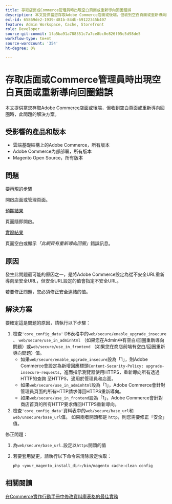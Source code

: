 ```yaml
---
title: 存取店面或Commerce管理員時出現空白頁面或重新導向回圈錯誤
description: 本文提供當您存取Adobe Commerce店面或後端，但收到空白頁面或重新導向回圈時，此問題的解決方案。
exl-id: 65869de2-1939-481b-844b-69122345b407
feature: Admin Workspace, Cache, Storefront
role: Developer
source-git-commit: 1fa5ba91a788351c7a7ce8bc0e826f05c5d98de5
workflow-type: tm+mt
source-wordcount: '354'
ht-degree: 0%

---
```


# 存取店面或Commerce管理員時出現空白頁面或重新導向回圈錯誤

本文提供當您存取Adobe Commerce店面或後端，但收到空白頁面或重新導向回圈時，此問題的解決方案。

## 受影響的產品和版本

* 雲端基礎結構上的Adobe Commerce，所有版本
* Adobe Commerce內部部署，所有版本
* Magento Open Source，所有版本

## 問題

<u>要再現的步驟</u>

開啟店面或管理頁面。

<u>預期結果</u>

頁面隨即開啟。

<u>實際結果</u>

頁面空白或顯示&#x200B;*「此網頁有重新導向回圈」*&#x200B;錯誤訊息。

## 原因

發生此問題最可能的原因之一，是將Adobe Commerce設定為從不安全URL重新導向至安全URL，但安全URL設定的值會指定不安全URL。

若要修正問題，您必須修正安全連結的值。

## 解決方案

要確定這是問題的原因，請執行以下步驟：

1. 檢查`'core_config_data'` DB表格中的`web/secure/enable_upgrade_insecure` 、 `web/secure/use_in_adminhtml` （如果您在Admin中有空白/回圈重新導向問題）或`web/secure/use_in_frontend` （如果您在商店前端有空白/回圈重新導向問題）值。
   * 如果`web/secure/enable_upgrade_insecure`設為「1」，則Adobe Commerce會設定為新增回應標頭`Content-Security-Policy: upgrade-insecure-requests`，進而指示瀏覽器使用HTTPS，重新導向所有透過HTTP的查詢
至HTTPS，適用於管理員和店面。
   * 如果`web/secure/use_in_adminhtml`設為「1」，Adobe Commerce會針對管理員頁面的所有HTTP請求傳回HTTPS重新導向。
   * 如果`web/secure/use_in_frontend`設為「1」，Adobe Commerce會針對商店首頁的所有HTTP要求傳回HTTPS重新導向。
1. 檢查`'core_config_data'`資料表中的`web/secure/base_url`和`web/unsecure/base_url`值。 如果兩者開頭都是    `http`，則您需要修正「安全」值。

修正問題：

1. 為`web/secure/base_url.`設定以`https`開頭的值
1. 若要套用變更，請執行以下命令來清除設定快取：

   ```bash
   php <your_magento_install_dir>/bin/magento cache:clean config
   ```

## 相關閱讀

[在Commerce實作行動手冊中修改資料庫表格的最佳實務](https://experienceleague.adobe.com/zh-hant/docs/commerce-operations/implementation-playbook/best-practices/development/modifying-core-and-third-party-tables#why-adobe-recommends-avoiding-modifications)
